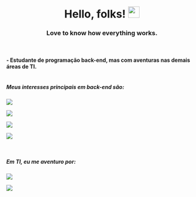 <div align="center">

  

# Hello, folks! <img src="https://raw.githubusercontent.com/MartinHeinz/MartinHeinz/master/wave.gif" width="30px">

### Love to know how everything works.

</div>

<br/>

#### - Estudante de programação back-end, mas com aventuras nas demais áreas de TI.<br/><br/>

##### Meus interesses principais em back-end são:

![](https://img.shields.io/badge/-C%2B%2B-black?style=for-the-badge&logo=cpp)

![](https://img.shields.io/badge/-Python-black?style=for-the-badge&logo=python)

![](https://img.shields.io/badge/-C-black?style=for-the-badge&logo=c)

![](https://img.shields.io/badge/-Kotlin-black?style=for-the-badge&logo=kotlin)

<br/>

##### Em TI, eu me aventuro por:

![](https://img.shields.io/badge/-DevOps-blue?style=for-the-badge&logo=devops)

![](https://img.shields.io/badge/-Linux-black?style=for-the-badge&logo=linux)

</br>

